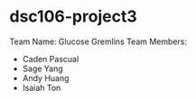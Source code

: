 # dsc106-project3

Team Name: Glucose Gremlins
Team Members: 
- Caden Pascual
- Sage Yang
- Andy Huang
- Isaiah Ton
  
